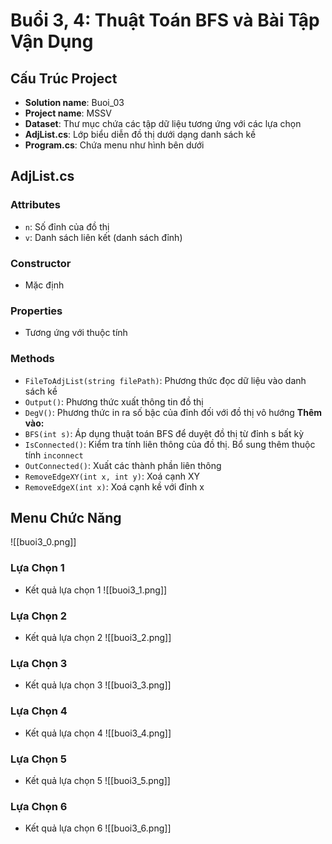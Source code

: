 # Buổi 3, 4: Thuật Toán BFS và Bài Tập Vận Dụng

## Cấu Trúc Project

- **Solution name**: Buoi_03
- **Project name**: MSSV
- **Dataset**: Thư mục chứa các tập dữ liệu tương ứng với các lựa chọn
- **AdjList.cs**: Lớp biểu diễn đồ thị dưới dạng danh sách kề
- **Program.cs**: Chứa menu như hình bên dưới

## AdjList.cs

### Attributes
- `n`: Số đỉnh của đồ thị
- `v`: Danh sách liên kết (danh sách đỉnh)

### Constructor
- Mặc định

### Properties
- Tương ứng với thuộc tính

### Methods
- `FileToAdjList(string filePath)`: Phương thức đọc dữ liệu vào danh sách kề
- `Output()`: Phương thức xuất thông tin đồ thị
- `DegV()`: Phương thức in ra số bậc của đỉnh đối với đồ thị vô hướng
**Thêm vào:**
- `BFS(int s)`: Áp dụng thuật toán BFS để duyệt đồ thị từ đỉnh s bất kỳ
- `IsConnected()`: Kiểm tra tính liên thông của đồ thị. Bổ sung thêm thuộc tính `inconnect`
- `OutConnected()`: Xuất các thành phần liên thông
- `RemoveEdgeXY(int x, int y)`: Xoá cạnh XY
- `RemoveEdgeX(int x)`: Xoá cạnh kề với đỉnh x

## Menu Chức Năng
![[buoi3_0.png]]
### Lựa Chọn 1
- Kết quả lựa chọn 1
![[buoi3_1.png]]
### Lựa Chọn 2
- Kết quả lựa chọn 2
![[buoi3_2.png]]
### Lựa Chọn 3
- Kết quả lựa chọn 3
![[buoi3_3.png]]
### Lựa Chọn 4
- Kết quả lựa chọn 4
![[buoi3_4.png]]
### Lựa Chọn 5
- Kết quả lựa chọn 5
![[buoi3_5.png]]
### Lựa Chọn 6
- Kết quả lựa chọn 6
![[buoi3_6.png]]
